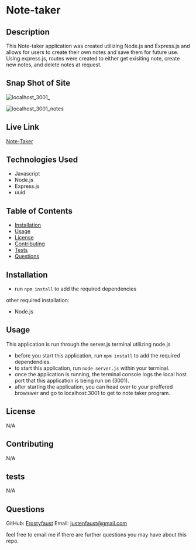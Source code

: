 # Note-taker

## Description

This Note-taker application was created utilizing Node.js and Express.js and allows for users to create their own notes and save them for future use. Using express.js, routes were created to either get exisiting note, create new notes, and delete notes at request.

## Snap Shot of Site

![localhost_3001_](https://github.com/frostyfaust/Note-taker/assets/55112932/168a43ca-984a-4d62-b47a-1fc69416d3d4)

![localhost_3001_notes](https://github.com/frostyfaust/Note-taker/assets/55112932/62e4abc5-5b0c-4a78-9f67-b3a734ff902b)

## Live Link

[Note-Taker](https://jlf-note-taker.herokuapp.com/notes)

## Technologies Used

- Javascript
- Node.js
- Express.js
- uuid

## Table of Contents
  
- [Installation](#installation)
- [Usage](#usage)
- [License](#license)
- [Contributing](#contributing)
- [Tests](#tests)
- [Questions](#questions)

## Installation

- run `npm install` to add the required dependencies

other required installation:
- Node.js

    
## Usage

This application is run through the server.js terminal utilizing node.js
- before you start this application, run `npm install` to add the required dependendies.
- to start this application, run `node server.js` within your terminal.
- once the application is running, the terminal console logs the local host port that this application is being run on (3001).
- after starting the application, you can head over to your preffered browswer and go to localhost:3001 to get to note taker program.

## License

N/A
    
## Contributing

N/A
  
## tests

N/A

## Questions

GitHub: [Frostyfaust](https://github.com/frostyfaust)
Email: justenfaust@gmail.com

feel free to email me if there are further questions you may have about this repo.
